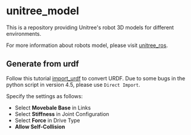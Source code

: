# unitree_model

This is a repository providing Unitree's robot 3D models for different environments.

For more information about robots model, please visit [unitree_ros](https://github.com/unitreerobotics/unitree_ros).


## Generate from urdf

Follow this tutorial [import_urdf](https://docs.isaacsim.omniverse.nvidia.com/4.5.0/robot_setup/import_urdf.html#getting-started) to convert URDF. 
Due to some bugs in the python script in version 4.5, please use `Direct Import`.

Specify the settings as follows:
- Select **Movebale Base** in Links
- Select **Stiffness** in Joint Configuration
- Select **Force** in Drive Type
- **Allow Self-Collision**